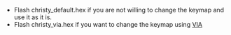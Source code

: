 * Flash christy_default.hex if you are not willing to change the keymap and use it as it is.
* Flash christy_via.hex if you want to change the keymap using [VIA](https://github.com/valdiieee/keyboards/tree/main/christy40/VIA)
